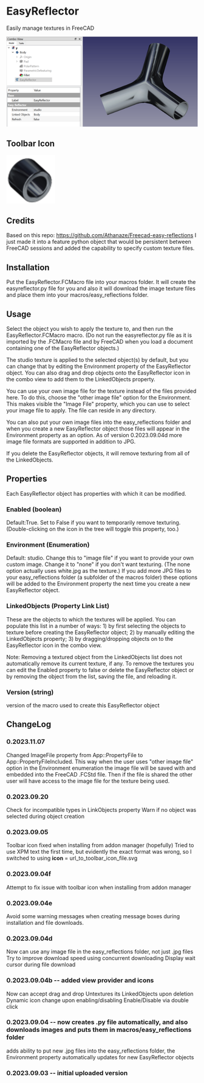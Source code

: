 # EasyReflector
Easily manage textures in FreeCAD

<img src="screenshot01.png">

## Toolbar Icon
<img src="EasyReflectorIcon.svg">

## Credits
Based on this repo: https://github.com/Athanaze/Freecad-easy-reflections
I just made it into a feature python object that would be persistent between FreeCAD sessions and added the capability to specify custom texture files.

## Installation
Put the EasyReflector.FCMacro file into your macros folder.  It will create the easyreflector.py file for you and also it will download the image texture files and place them into your macros/easy_reflections folder.

## Usage

Select the object you wish to apply the texture to, and then run the EasyReflector.FCMacro macro.  (Do not run the easyreflector.py file as it is imported by the .FCMacro file and by FreeCAD when you load a document containing one of the EasyReflector objects.)

The studio texture is applied to the selected object(s) by default, but you can change that by editing the Environment property of the EasyReflector object.  You can also drag and drop objects onto the EasyReflector icon in the combo view to add them to the LinkedObjects property.

You can use your own image file for the texture instead of the files provided here.  To do this, choose the "other image file" option for the Environment.  This makes visible the "Image File" property, which you can use to select your image file to apply.  The file can reside in any directory.

You can also put your own image files into the easy_reflections folder and when you create a new EasyReflector object those files will appear in the Environment property as an option.  As of version 0.2023.09.04d more image file formats are supported in addition to JPG.

If you delete the EasyReflector objects, it will remove texturing from all of the LinkedObjects.

## Properties
Each EasyReflector object has properties with which it can be modified.
### Enabled (boolean)
Default:True.  Set to False if you want to temporarily remove texturing.  (Double-clicking on the icon in the tree will toggle this property, too.)
### Environment (Enumeration)
Default: studio.  Change this to "image file" if you want to provide your own custom image.  Change it to "none" if you don't want texturing.  (The none option actually uses white.jpg as the texture.)  If you add more JPG files to your easy_reflections folder (a subfolder of the macros folder) these options will be added to the Environment property the next time you create a new EasyReflector object.
### LinkedObjects (Property Link List)
These are the objects to which the textures will be applied.  You can populate this list in a number of ways: 1) by first selecting the objects to texture before creating the EasyReflector object; 2) by manually editing the LinkedObjects property; 3) by dragging/dropping objects on to the EasyReflector icon in the combo view.

Note: Removing a textured object from the LinkedObjects list does not automatically remove its current texture, if any.  To remove the textures you can edit the Enabled property to false or delete the EasyReflector object or by removing the object from the list, saving the file, and reloading it.
### Version (string)
version of the macro used to create this EasyReflector object

## ChangeLog
### 0.2023.11.07
Changed ImageFile property from App::PropertyFile to App::PropertyFileIncluded.  This way when the user uses "other image file" option in the Environment enumeration the image file will be saved with and embedded into the FreeCAD .FCStd file.  Then if the file is shared the other user will have access to the image file for the texture being used.
### 0.2023.09.20
Check for incompatible types in LinkObjects property
Warn if no object was selected during object creation
### 0.2023.09.05
Toolbar icon fixed when installing from addon manager (hopefully)
Tried to use XPM text the first time, but evidently the exact format was wrong, so
I switched to using __icon__ = url_to_toolbar_icon_file.svg
### 0.2023.09.04f
Attempt to fix issue with toolbar icon when installing from addon manager
### 0.2023.09.04e
Avoid some warning messages when creating message boxes during installation and file downloads.
### 0.2023.09.04d
Now can use any image file in the easy_reflections folder, not just .jpg files
Try to improve download speed using concurrent downloading
Display wait cursor during file download
### 0.2023.09.04b -- added view provider and icons
Now can accept drag and drop
Untextures its LinkedObjects upon deletion
Dynamic icon change upon enabling/disabling
Enable/Disable via double click
### 0.2023.09.04 -- now creates .py file automatically, and also downloads images and puts them in macros/easy_reflections folder
adds ability to put new .jpg files into the easy_reflections folder, the Environment property automatically updates for new EasyReflector objects
### 0.2023.09.03 -- initial uploaded version

